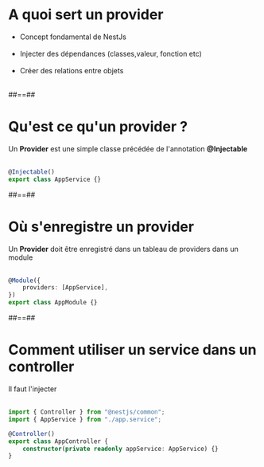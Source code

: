 # A quoi sert un provider

-   Concept fondamental de NestJs <br/><br/>
-   Injecter des dépendances (classes,valeur, fonction etc) <br/><br/>
-   Créer des relations entre objets <br/><br/>

##==##

<!-- .slide: class="with-code inconsolata" -->

# Qu'est ce qu'un provider ?

Un **Provider** est une simple classe précédée de l'annotation **@Injectable** <br/><br/>

```typescript
@Injectable()
export class AppService {}
```

<!-- .element: class="big-code" -->

##==##

<!-- .slide: class="with-code inconsolata" -->

# Où s'enregistre un provider

Un **Provider** doit être enregistré dans un tableau de providers dans un module <br/><br/>

```typescript
@Module({
    providers: [AppService],
})
export class AppModule {}
```

<!-- .element: class="big-code" -->

##==##

<!-- .slide: class="with-code inconsolata" -->

# Comment utiliser un service dans un controller

Il faut l'injecter <br/><br/>

```typescript
import { Controller } from "@nestjs/common";
import { AppService } from "./app.service";

@Controller()
export class AppController {
    constructor(private readonly appService: AppService) {}
}
```

<!-- .element: class="big-code" -->
